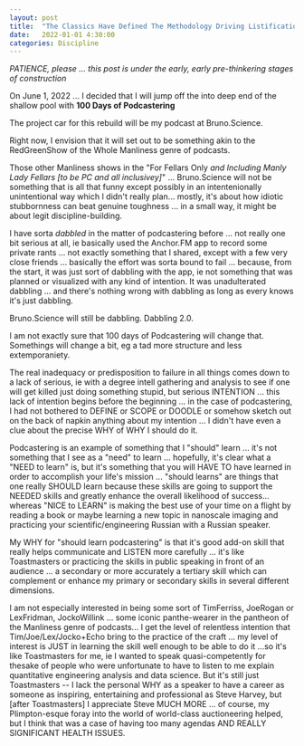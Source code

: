 ```yaml
---
layout: post
title:  "The Classics Have Defined The Methodology Driving Listification"
date:   2022-01-01 4:30:00
categories: Discipline
---
```



*PATIENCE, please ... this post is under the early, early pre-thinkering stages of construction*

On June 1, 2022 ... I decided that I will jump off the into deep end of the shallow pool with **100 Days of Podcastering**

The project car for this rebuild will be my podcast at Bruno.Science.

Right now, I envision that it will set out to be something akin to the RedGreenShow of the Whole Manliness genre of podcasts.

Those other Manliness shows in the "For Fellars Only *and Including Manly Lady Fellars [to be PC and all inclusivey]*" ... Bruno.Science will not be something that is all that funny except possibly in an intentenionally unintentional way which I didn't really plan... mostly, it's about how idiotic stubbornness can beat genuine toughness  ... in a small way, it might be about legit discipline-building.

I have sorta *dabbled* in the matter of podcastering before ... not really one bit serious at all, ie basically used the Anchor.FM app to record some private rants ...  not exactly something that I shared, except with a few very close friends ... basically the effort was sorta bound to fail ... because, from the start, it was just sort of dabbling with the app, ie not something that was planned or visualized with any kind of intention. It was unadulterated dabbling ... and there's nothing wrong with dabbling as long as every knows it's just dabbling.

Bruno.Science will still be dabbling. Dabbling 2.0.


I am not exactly sure that 100 days of Podcastering will change that. Somethings will change a bit, eg a tad more structure and less extemporaniety.

The real inadequacy or predisposition to failure in all things comes down to a lack of serious, ie with a degree intell gathering and analysis to see if one will get killed just doing something stupid, but serious INTENTION ... this lack of intention begins before the beginning  ... in the case of podcastering, I had not bothered to DEFINE or SCOPE or DOODLE or somehow sketch out on the back of napkin anything about my intention ... I didn't have even a clue about the precise WHY of WHY I should do it.

Podcastering is an example of something that I "should" learn ... it's not something that I see as a "need" to learn ... hopefully, it's clear what a "NEED to learn" is, but it's something that you will HAVE TO have learned in order to accomplish your life's mission ... "should learns" are things that one really SHOULD learn because these skills are going to support the NEEDED skills and greatly enhance the overall likelihood of success... whereas "NICE to LEARN" is making the best use of your time on a flight by reading a book or maybe learning a new topic in nanoscale imaging and practicing your scientific/engineering Russian with a Russian speaker.

My WHY for "should learn podcastering" is that it's good add-on skill that really helps communicate and LISTEN more carefully ... it's like Toastmasters or practicing the skills in public speaking in front of an audience ... a secondary or more accurately a tertiary skill which can complement or enhance my primary or secondary skills in several different dimensions.

I am not especially interested in being some sort of TimFerriss, JoeRogan or LexFridman, JockoWillink ... some iconic panthe-wearer in the pantheon of the Manliness genre of podcasts... I get the level of relentless intention that Tim/Joe/Lex/Jocko+Echo bring to the practice of the craft ... my level of interest is JUST in learning the skill well enough to be able to do it ...so it's like Toastmasters for me, ie I wanted to speak quasi-competently for thesake of people who were unfortunate to have to listen to me explain quantitative engineering analysis and data science. But it's still just Toastmasters -- I lack the personal WHY as a speaker to have a career as someone as inspiring, entertaining and professional as Steve Harvey, but [after Toastmasters] I appreciate Steve MUCH MORE ... of course, my Plimpton-esque foray into the world of world-class auctioneering helped, but I think that was a case of having too many agendas AND REALLY SIGNIFICANT HEALTH ISSUES.
